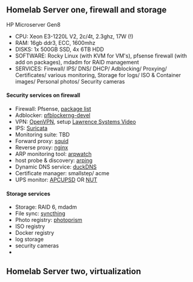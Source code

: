 ## Homelab Server one, firewall and storage
HP Microserver Gen8
- CPU: Xeon E3-1220L V2, 2c/4t, 2.3ghz, 17W (!)
- RAM: 16gb ddr3, ECC, 1600mhz
- DISKS: 1x 500GB SSD, 4x 6TB HDD
- SOFTWARE: Rocky Linux (with KVM for VM's), pfsense firewall (with add on packages), mdadm for RAID management
- SERVICES: Firewall/ IPS/ DNS/ DHCP/ Adblocking/ Proxying/ Certificates/ various monitoring, Storage for logs/ ISO & Container images/ Personal photos/ Security cameras


#### Security services on firewall 
- Firewall: Pfsense, [package list](https://docs.netgate.com/pfsense/en/latest/packages/list.html)
- Adblocker: [pfblockerng-devel](https://docs.netgate.com/pfsense/en/latest/packages/pfblocker.html)
- VPN: [OpenVPN](https://docs.netgate.com/pfsense/en/latest/recipes/openvpn-ra.html), setup [Lawrence Systems Video](https://www.youtube.com/watch?v=PgielyUFGeQ)
- IPS: [Suricata](https://suricata.readthedocs.io/en/suricata-6.0.3/)
- Monitoring suite: TBD
- Forward proxy: [squid](https://docs.netgate.com/pfsense/en/latest/recipes/http-client-proxy.html)
- Reverse proxy: [nginx](https://docs.nginx.com/nginx/admin-guide/web-server/reverse-proxy/)
- ARP monitoring tool: [arpwatch](https://en.wikipedia.org/wiki/Arpwatch)
- host probe & discovery: [arping](https://docs.netgate.com/pfsense/en/latest/packages/arping.html)
- Dynamic DNS service: [duckDNS](https://www.duckdns.org/)
- Certificate manager: smallstep/ acme
 - UPS monitor: [APCUPSD](http://www.apcupsd.org/manual/manual.html) OR [NUT](https://networkupstools.org/)

#### Storage services
- Storage: RAID 6, mdadm 
- File sync: [syncthing](https://syncthing.net/)
- Photo registry: [photoprism](https://photoprism.app/)
- ISO registry
- Docker registry
- log storage 
- security cameras
- 
## Homelab Server two, virtualization
